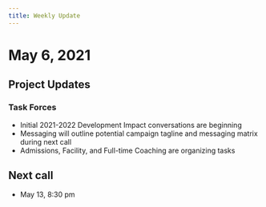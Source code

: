 ```yaml
---
title: Weekly Update
---
```

# May 6, 2021

## Project Updates
### Task Forces
- Initial 2021-2022 Development Impact conversations are beginning
- Messaging will outline potential campaign tagline and messaging matrix during next call
- Admissions, Facility, and Full-time Coaching are organizing tasks

## Next call
- May 13, 8:30 pm
